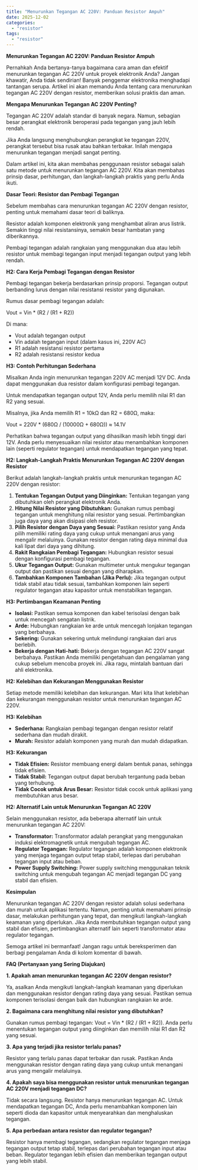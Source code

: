 ```yaml
---
title: "Menurunkan Tegangan AC 220V: Panduan Resistor Ampuh"
date: 2025-12-02
categories: 
  - "resistor"
tags: 
  - "resistor"
---
```


**Menurunkan Tegangan AC 220V: Panduan Resistor Ampuh**

Pernahkah Anda bertanya-tanya bagaimana cara aman dan efektif menurunkan tegangan AC 220V untuk proyek elektronik Anda? Jangan khawatir, Anda tidak sendirian! Banyak penggemar elektronika menghadapi tantangan serupa. Artikel ini akan memandu Anda tentang cara menurunkan tegangan AC 220V dengan resistor, memberikan solusi praktis dan aman.

**Mengapa Menurunkan Tegangan AC 220V Penting?**

Tegangan AC 220V adalah standar di banyak negara. Namun, sebagian besar perangkat elektronik beroperasi pada tegangan yang jauh lebih rendah.

Jika Anda langsung menghubungkan perangkat ke tegangan 220V, perangkat tersebut bisa rusak atau bahkan terbakar. Inilah mengapa menurunkan tegangan menjadi sangat penting.

Dalam artikel ini, kita akan membahas penggunaan resistor sebagai salah satu metode untuk menurunkan tegangan AC 220V. Kita akan membahas prinsip dasar, perhitungan, dan langkah-langkah praktis yang perlu Anda ikuti.

**Dasar Teori: Resistor dan Pembagi Tegangan**

Sebelum membahas cara menurunkan tegangan AC 220V dengan resistor, penting untuk memahami dasar teori di baliknya.

Resistor adalah komponen elektronik yang menghambat aliran arus listrik. Semakin tinggi nilai resistansinya, semakin besar hambatan yang diberikannya.

Pembagi tegangan adalah rangkaian yang menggunakan dua atau lebih resistor untuk membagi tegangan input menjadi tegangan output yang lebih rendah.

**H2: Cara Kerja Pembagi Tegangan dengan Resistor**

Pembagi tegangan bekerja berdasarkan prinsip proporsi. Tegangan output berbanding lurus dengan nilai resistansi resistor yang digunakan.

Rumus dasar pembagi tegangan adalah:

Vout = Vin \* (R2 / (R1 + R2))

Di mana:

- Vout adalah tegangan output
- Vin adalah tegangan input (dalam kasus ini, 220V AC)
- R1 adalah resistansi resistor pertama
- R2 adalah resistansi resistor kedua

**H3: Contoh Perhitungan Sederhana**

Misalkan Anda ingin menurunkan tegangan 220V AC menjadi 12V DC. Anda dapat menggunakan dua resistor dalam konfigurasi pembagi tegangan.

Untuk mendapatkan tegangan output 12V, Anda perlu memilih nilai R1 dan R2 yang sesuai.

Misalnya, jika Anda memilih R1 = 10kΩ dan R2 = 680Ω, maka:

Vout = 220V \* (680Ω / (10000Ω + 680Ω)) ≈ 14.1V

Perhatikan bahwa tegangan output yang dihasilkan masih lebih tinggi dari 12V. Anda perlu menyesuaikan nilai resistor atau menambahkan komponen lain (seperti regulator tegangan) untuk mendapatkan tegangan yang tepat.

**H2: Langkah-Langkah Praktis Menurunkan Tegangan AC 220V dengan Resistor**

Berikut adalah langkah-langkah praktis untuk menurunkan tegangan AC 220V dengan resistor:

1. **Tentukan Tegangan Output yang Diinginkan:** Tentukan tegangan yang dibutuhkan oleh perangkat elektronik Anda.
2. **Hitung Nilai Resistor yang Dibutuhkan:** Gunakan rumus pembagi tegangan untuk menghitung nilai resistor yang sesuai. Pertimbangkan juga daya yang akan disipasi oleh resistor.
3. **Pilih Resistor dengan Daya yang Sesuai:** Pastikan resistor yang Anda pilih memiliki rating daya yang cukup untuk menangani arus yang mengalir melaluinya. Gunakan resistor dengan rating daya minimal dua kali lipat dari daya yang dihitung.
4. **Rakit Rangkaian Pembagi Tegangan:** Hubungkan resistor sesuai dengan konfigurasi pembagi tegangan.
5. **Ukur Tegangan Output:** Gunakan multimeter untuk mengukur tegangan output dan pastikan sesuai dengan yang diharapkan.
6. **Tambahkan Komponen Tambahan (Jika Perlu):** Jika tegangan output tidak stabil atau tidak sesuai, tambahkan komponen lain seperti regulator tegangan atau kapasitor untuk menstabilkan tegangan.

**H3: Pertimbangan Keamanan Penting**

- **Isolasi:** Pastikan semua komponen dan kabel terisolasi dengan baik untuk mencegah sengatan listrik.
- **Arde:** Hubungkan rangkaian ke arde untuk mencegah lonjakan tegangan yang berbahaya.
- **Sekering:** Gunakan sekering untuk melindungi rangkaian dari arus berlebih.
- **Bekerja dengan Hati-hati:** Bekerja dengan tegangan AC 220V sangat berbahaya. Pastikan Anda memiliki pengetahuan dan pengalaman yang cukup sebelum mencoba proyek ini. Jika ragu, mintalah bantuan dari ahli elektronika.

**H2: Kelebihan dan Kekurangan Menggunakan Resistor**

Setiap metode memiliki kelebihan dan kekurangan. Mari kita lihat kelebihan dan kekurangan menggunakan resistor untuk menurunkan tegangan AC 220V.

**H3: Kelebihan**

- **Sederhana:** Rangkaian pembagi tegangan dengan resistor relatif sederhana dan mudah dirakit.
- **Murah:** Resistor adalah komponen yang murah dan mudah didapatkan.

**H3: Kekurangan**

- **Tidak Efisien:** Resistor membuang energi dalam bentuk panas, sehingga tidak efisien.
- **Tidak Stabil:** Tegangan output dapat berubah tergantung pada beban yang terhubung.
- **Tidak Cocok untuk Arus Besar:** Resistor tidak cocok untuk aplikasi yang membutuhkan arus besar.

**H2: Alternatif Lain untuk Menurunkan Tegangan AC 220V**

Selain menggunakan resistor, ada beberapa alternatif lain untuk menurunkan tegangan AC 220V:

- **Transformator:** Transformator adalah perangkat yang menggunakan induksi elektromagnetik untuk mengubah tegangan AC.
- **Regulator Tegangan:** Regulator tegangan adalah komponen elektronik yang menjaga tegangan output tetap stabil, terlepas dari perubahan tegangan input atau beban.
- **Power Supply Switching:** Power supply switching menggunakan teknik switching untuk mengubah tegangan AC menjadi tegangan DC yang stabil dan efisien.

**Kesimpulan**

Menurunkan tegangan AC 220V dengan resistor adalah solusi sederhana dan murah untuk aplikasi tertentu. Namun, penting untuk memahami prinsip dasar, melakukan perhitungan yang tepat, dan mengikuti langkah-langkah keamanan yang diperlukan. Jika Anda membutuhkan tegangan output yang stabil dan efisien, pertimbangkan alternatif lain seperti transformator atau regulator tegangan.

Semoga artikel ini bermanfaat! Jangan ragu untuk bereksperimen dan berbagi pengalaman Anda di kolom komentar di bawah.

**FAQ (Pertanyaan yang Sering Diajukan)**

**1\. Apakah aman menurunkan tegangan AC 220V dengan resistor?**

Ya, asalkan Anda mengikuti langkah-langkah keamanan yang diperlukan dan menggunakan resistor dengan rating daya yang sesuai. Pastikan semua komponen terisolasi dengan baik dan hubungkan rangkaian ke arde.

**2\. Bagaimana cara menghitung nilai resistor yang dibutuhkan?**

Gunakan rumus pembagi tegangan: Vout = Vin \* (R2 / (R1 + R2)). Anda perlu menentukan tegangan output yang diinginkan dan memilih nilai R1 dan R2 yang sesuai.

**3\. Apa yang terjadi jika resistor terlalu panas?**

Resistor yang terlalu panas dapat terbakar dan rusak. Pastikan Anda menggunakan resistor dengan rating daya yang cukup untuk menangani arus yang mengalir melaluinya.

**4\. Apakah saya bisa menggunakan resistor untuk menurunkan tegangan AC 220V menjadi tegangan DC?**

Tidak secara langsung. Resistor hanya menurunkan tegangan AC. Untuk mendapatkan tegangan DC, Anda perlu menambahkan komponen lain seperti dioda dan kapasitor untuk menyearahkan dan menghaluskan tegangan.

**5\. Apa perbedaan antara resistor dan regulator tegangan?**

Resistor hanya membagi tegangan, sedangkan regulator tegangan menjaga tegangan output tetap stabil, terlepas dari perubahan tegangan input atau beban. Regulator tegangan lebih efisien dan memberikan tegangan output yang lebih stabil.
